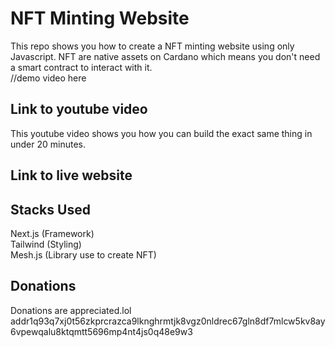 # NFT Minting Website
This repo shows you how to create a NFT minting website using only Javascript. NFT are native assets on Cardano which means you don't need a smart contract to interact with it.  
//demo video here



## Link to youtube video 
This youtube video shows you how you can build the exact same thing in under 20 minutes. 

## Link to live website 

## Stacks Used
Next.js  (Framework) <br />
Tailwind (Styling) <br />
Mesh.js  (Library use to create NFT)

## Donations
Donations are appreciated.lol 
addr1q93q7xj0t56zkprcrazca9lknghrmtjk8vgz0nldrec67gln8df7mlcw5kv8ay6vpewqalu8ktqmtt5696mp4nt4js0q48e9w3
